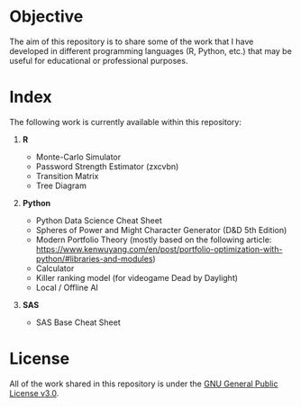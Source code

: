 # Objective
The aim of this repository is to share some of the work that I have developed in different programming languages (R, Python, etc.) that may be useful for educational or professional purposes.

# Index
The following work is currently available within this repository:
1. <b>R</b>
   * Monte-Carlo Simulator
   * Password Strength Estimator (zxcvbn)
   * Transition Matrix
   * Tree Diagram

2. <b>Python</b>
   * Python Data Science Cheat Sheet
   * Spheres of Power and Might Character Generator (D&D 5th Edition)
   * Modern Portfolio Theory (mostly based on the following article: https://www.kenwuyang.com/en/post/portfolio-optimization-with-python/#libraries-and-modules)
   * Calculator
   * Killer ranking model (for videogame Dead by Daylight)
   * Local / Offline AI

3. <b>SAS</b>
   * SAS Base Cheat Sheet

# License
All of the work shared in this repository is under the <a href ="https://choosealicense.com/licenses/gpl-3.0/">GNU General Public License v3.0</a>.
